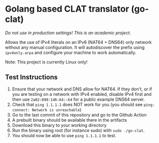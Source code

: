 # Golang based CLAT translator (go-clat)
_Do not use in production settings! This is an academic project._

Allows the use of IPv4 literals on an IPv6 (NAT64 + DNS64) only network without any manual configuration. It will autodiscover the prefix using `ipv4only.arpa` and configure your machine to work automatically.

Note: This project is currently Linux only!

## Test Instructions
1. Ensure that your network and DNS allow for NAT64. If they don't, or if you are testing on a network with IPv4 enabled, disable IPv4 first and then use `2a02:898:146:64::64` for a public example DNS64 server.
2. Check that `ping 1.1.1.1` does NOT work for you (you should see `ping: connect: Network is unreachable`)
3. Go to the last commit of this repository and go to the Github Action
4. A prebuilt binary should be available there in the artifacts
5. Download this binary to your working directory
6. Run the binary using root (for instance sudo) with `sudo ./go-clat`.
7. You should now be able to use `ping 1.1.1.1` to test.